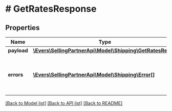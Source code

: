 # # GetRatesResponse

## Properties

Name | Type | Description | Notes
------------ | ------------- | ------------- | -------------
**payload** | [**\Evers\SellingPartnerApi\Model\Shipping\GetRatesResult**](GetRatesResult.md) |  | [optional]
**errors** | [**\Evers\SellingPartnerApi\Model\Shipping\Error[]**](Error.md) | A list of error responses returned when a request is unsuccessful. | [optional]

[[Back to Model list]](../../README.md#models) [[Back to API list]](../../README.md#endpoints) [[Back to README]](../../README.md)
